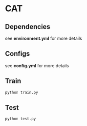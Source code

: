 # CAT

## Dependencies

see **environment.yml** for more details

## Configs

see **config.yml** for more details

## Train

```python
python train.py
```

## Test

```python
python test.py
```

